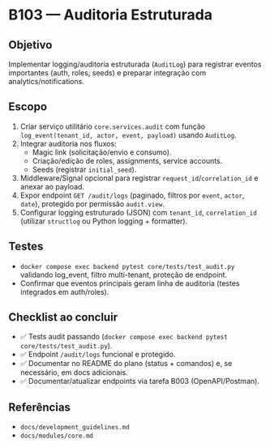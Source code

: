 # B103 — Auditoria Estruturada

## Objetivo
Implementar logging/auditoria estruturada (`AuditLog`) para registrar eventos importantes (auth, roles, seeds) e preparar integração com analytics/notifications.

## Escopo
1. Criar serviço utilitário `core.services.audit` com função `log_event(tenant_id, actor, event, payload)` usando `AuditLog`.
2. Integrar auditoria nos fluxos:
   - Magic link (solicitação/envio e consumo).
   - Criação/edição de roles, assignments, service accounts.
   - Seeds (registrar `initial_seed`).
3. Middleware/Signal opcional para registrar `request_id`/`correlation_id` e anexar ao payload.
4. Expor endpoint `GET /audit/logs` (paginado, filtros por `event`, `actor`, `date`), protegido por permissão `audit.view`.
5. Configurar logging estruturado (JSON) com `tenant_id`, `correlation_id` (utilizar `structlog` ou Python logging + formatter).

## Testes
- `docker compose exec backend pytest core/tests/test_audit.py` validando log_event, filtro multi-tenant, proteção de endpoint.
- Confirmar que eventos principais geram linha de auditoria (testes integrados em auth/roles).

## Checklist ao concluir
- ✅ Tests audit passando (`docker compose exec backend pytest core/tests/test_audit.py`).
- ✅ Endpoint `/audit/logs` funcional e protegido.
- ✅ Documentar no README do plano (status + comandos) e, se necessário, em docs adicionais.
- ✅ Documentar/atualizar endpoints via tarefa B003 (OpenAPI/Postman).

## Referências
- `docs/development_guidelines.md`
- `docs/modules/core.md`
